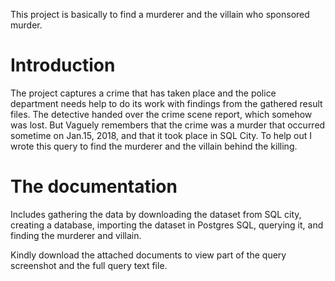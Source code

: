 This project is basically to find a murderer and the villain who sponsored murder.
# Introduction
The project captures a crime that has taken place and the police department needs help to do its work with findings from the gathered result files. The detective handed over the crime scene report, which somehow was lost. But Vaguely remembers that the crime was a ​murder​ that occurred sometime on ​Jan.15, 2018,​ and that it took place in ​SQL City. To help out I wrote this query to find the murderer and the villain behind the killing.

# The documentation
Includes gathering the data by downloading the dataset from SQL city, creating a database, importing the dataset in Postgres SQL, querying it, and finding the murderer and villain. 

Kindly download the attached documents to view part of the query screenshot and the full query text file.
